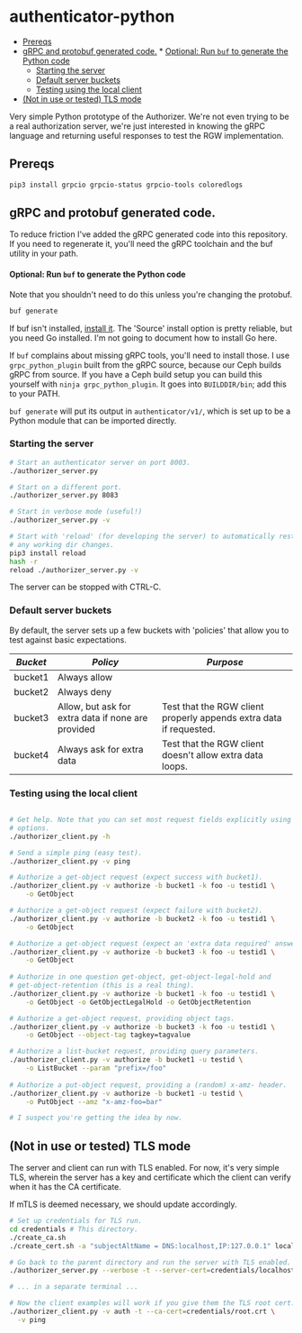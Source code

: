 # authenticator-python

<!-- vscode-markdown-toc -->
* [Prereqs](#Prereqs)
* [gRPC and protobuf generated code.](#gRPCandprotobufgeneratedcode.)
		* [Optional: Run `buf` to generate the Python code](#Optional:RunbuftogeneratethePythoncode)
	* [Starting the server](#Startingtheserver)
	* [Default server buckets](#Defaultserverbuckets)
	* [Testing using the local client](#Testingusingthelocalclient)
* [(Not in use or tested) TLS mode](#NotinuseortestedTLSmode)

<!-- vscode-markdown-toc-config
	numbering=false
	autoSave=true
	/vscode-markdown-toc-config -->
<!-- /vscode-markdown-toc -->



Very simple Python prototype of the Authorizer. We're not even trying to be a
real authorization server, we're just interested in knowing the gRPC language
and returning useful responses to test the RGW implementation.

## <a name='Prereqs'></a>Prereqs

```sh
pip3 install grpcio grpcio-status grpcio-tools coloredlogs
```

## <a name='gRPCandprotobufgeneratedcode.'></a>gRPC and protobuf generated code.

To reduce friction I've added the gRPC generated code into this repository. If
you need to regenerate it, you'll need the gRPC toolchain and the buf utility
in your path.

#### <a name='Optional:RunbuftogeneratethePythoncode'></a>Optional: Run `buf` to generate the Python code

Note that you shouldn't need to do this unless you're changing the protobuf.

```sh
buf generate
```

If buf isn't installed, [install it](https://buf.build/docs/installation). The
'Source' install option is pretty reliable, but you need Go installed. I'm not
going to document how to install Go here.

If `buf` complains about missing gRPC tools, you'll need to install those. I
use `grpc_python_plugin` built from the gRPC source, because our Ceph builds
gRPC from source. If you have a Ceph build setup you can build this yourself
with `ninja grpc_python_plugin`. It goes into `BUILDDIR/bin`; add this to
your PATH.

`buf generate` will put its output in `authenticator/v1/`, which is set up to
be a Python module that can be imported directly.

### <a name='Startingtheserver'></a>Starting the server

```sh
# Start an authenticator server on port 8003.
./authorizer_server.py

# Start on a different port.
./authorizer_server.py 8083

# Start in verbose mode (useful!)
./authorizer_server.py -v

# Start with 'reload' (for developing the server) to automatically restart on
# any working dir changes.
pip3 install reload
hash -r
reload ./authorizer_server.py -v
```

The server can be stopped with CTRL-C.

### <a name='Defaultserverbuckets'></a>Default server buckets

By default, the server sets up a few buckets with 'policies' that allow you to
test against basic expectations.

| *Bucket* | *Policy* | *Purpose* |
| -------- | -------- | ---------- |
| bucket1 | Always allow | |
| bucket2 | Always deny | |
| bucket3 | Allow, but ask for extra data if none are provided | Test that the RGW client properly appends extra data if requested. |
| bucket4 | Always ask for extra data | Test that the RGW client doesn't allow extra data loops. |

### <a name='Testingusingthelocalclient'></a>Testing using the local client

```sh

# Get help. Note that you can set most request fields explicitly using various
# options.
./authorizer_client.py -h

# Send a simple ping (easy test).
./authorizer_client.py -v ping

# Authorize a get-object request (expect success with bucket1).
./authorizer_client.py -v authorize -b bucket1 -k foo -u testid1 \
	-o GetObject

# Authorize a get-object request (expect failure with bucket2).
./authorizer_client.py -v authorize -b bucket2 -k foo -u testid1 \
	-o GetObject

# Authorize a get-object request (expect an 'extra data required' answer with bucket2).
./authorizer_client.py -v authorize -b bucket3 -k foo -u testid1 \
	-o GetObject
	
# Authorize in one question get-object, get-object-legal-hold and 
# get-object-retention (this is a real thing).
./authorizer_client.py -v authorize -b bucket1 -k foo -u testid1 \
    -o GetObject -o GetObjectLegalHold -o GetObjectRetention

# Authorize a get-object request, providing object tags.
./authorizer_client.py -v authorize -b bucket3 -k foo -u testid1 \
	-o GetObject --object-tag tagkey=tagvalue

# Authorize a list-bucket request, providing query parameters.
./authorizer_client.py -v authorize -b bucket1 -u testid \
    -o ListBucket --param "prefix=/foo"
	
# Authorize a put-object request, providing a (random) x-amz- header.
./authorizer_client.py -v authorize -b bucket1 -u testid \
    -o PutObject --amz "x-amz-foo=bar"

# I suspect you're getting the idea by now.
```

## <a name='NotinuseortestedTLSmode'></a>(Not in use or tested) TLS mode

The server and client can run with TLS enabled. For now, it's very simple TLS,
wherein the server has a key and certificate which the client can verify when
it has the CA certificate.

If mTLS is deemed necessary, we should update accordingly.

```sh
# Set up credentials for TLS run.
cd credentials # This directory.
./create_ca.sh
./create_cert.sh -a "subjectAltName = DNS:localhost,IP:127.0.0.1" localhost localhost

# Go back to the parent directory and run the server with TLS enabled.
./authorizer_server.py --verbose -t --server-cert=credentials/localhost.crt --server-key=credentials/localhost.key

# ... in a separate terminal ...

# Now the client examples will work if you give them the TLS root cert.
./authorizer_client.py -v auth -t --ca-cert=credentials/root.crt \
  -v ping

```


